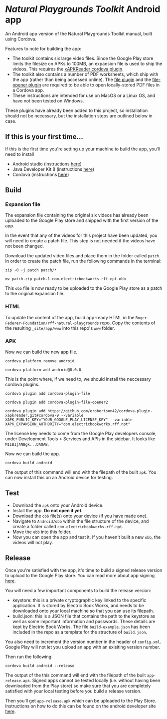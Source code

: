 # *Natural Playgrounds Toolkit* Android app

An Android app version of the Natural Playgrounds Toolkit manual, built using Cordova. 

Features to note for building the app:

* The toolkit contains six large video files. Since the Google Play store limits the filesize on APKs to 100MB, an expansion file is used to ship the videos. This requires the [xAPKReader cordova plugin](https://github.com/erobertson42/cordova-plugin-xapkreader/tree/cordova-9).
* The toolkit also contains a number of PDF worksheets, which ship with the app (rather than being accessed online). The [file plugin](https://github.com/apache/cordova-plugin-file) and the [file-opener plugin](https://github.com/pwlin/cordova-plugin-file-opener2) are required to be able to open locally-stored PDF files in a Cordova app.
* These instructions are intended for use on MacOS or a Linux OS, and have not been tested on Windows.

These plugins have already been added to this project, so installation should not be necessary, but the installation steps are outlined below in case.

## If this is your first time...

If this is the first time you're setting up your machine to build the app, you'll need to install

* Android studio (instructions [here](https://developer.android.com/studio/install))
* Java Developer Kit 8 (instructions [here](https://www.oracle.com/technetwork/java/javase/downloads/jdk8-downloads-2133151.html))
* Cordova (instructions [here](https://cordova.apache.org/docs/en/latest/guide/cli/#installing-the-cordova-cli))

## Build

### Expansion file

The expansion file containing the original six videos has already been uploaded to the Google Play store and shipped with the first version of the app.

In the event that any of the videos for this project have been updated, you will need to create a patch file. This step is not needed if the videos have not been changed.

Download the updated video files and place them in the folder called `patch`. In order to create the patch file, run the following commands in the terminal:

`zip -0 -j patch patch/*`

`mv patch.zip patch.1.com.electricbookworks.rff.npt.obb`

This `obb` file is now ready to be uploaded to the Google Play store as a patch to the original expansion file. 

### HTML

To update the content of the app, build app-ready HTML in the `Roger-Federer-Foundation/rff-natural-playgrounds` repo. Copy the contents of the resulting `_site/app/www` into this repo's `www` folder. 

### APK

Now we can build the new app file. 

`cordova platform remove android`

`cordova platform add android@8.0.0`

This is the point where, if we need to, we should install the neccessary cordova plugins. 

`cordova plugin add cordova-plugin-file`

`cordova plugin add cordova-plugin-file-opener2`

`cordova plugin add https://github.com/erobertson42/cordova-plugin-xapkreader.git#cordova-9 --variable XAPK_PUBLIC_KEY="YOUR_GOOGLE_PLAY_LICENSE_KEY" --variable XAPK_EXPANSION_AUTHORITY="com.electricbookworks.rff.npt"`

The license key needs to come from the Google Play developers console, under Development Tools > Services and APIs in the sidebar. It looks like `MIIBIjANBgk...DAQAB`.

Now we can build the app.

`cordova build android`

The output of this command will end with the filepath of the built `apk`. You can now install this on an Android device for testing.

## Test

* Download the `apk` onto your Android device. 
* Install the app. **Do not open it yet.**
* Download the `obb` file(s) onto your device (if you have made one).
* Navigate to `Android/obb` within the file structure of the device, and create a folder called `com.electricbookworks.rff.npt`.
* Move the `obb` into this folder.
* Now you can open the app and test it. If you haven't built a new `obb`, the videos will not play.

## Release

Once you're satisfied with the app, it's time to build a signed release version to upload to the Google Play store. You can read more about app signing [here](https://developer.android.com/studio/publish/app-signing). 

You will need a few important components to build the release version:

* keystore: this is a private cryptographic key linked to the specific application. It is stored by Electric Book Works, and needs to be downloaded onto your local machine so that you can use its filepath.
* build.json: this is a JSON file that contains the path to the keystore as well as some important information and passwords. These details are kept by Electric Book Works. The file `build-example.json` has been included in the repo as a template for the structure of `build.json`.

You also need to increment the version number in the header of `config.xml`. Google Play will not let you upload an app with an exisiting version number.

Then run the following

`cordova build android --release`

The output of the this command will end with the filepath of the built `app-release.apk`. Signed apps cannot be tested locally (i.e. without having been downloaded from the Play store) so make sure that you are completely satisfied with your local testing before you build a release version. 

Then you'll get `app-release.apk` which can be uploaded to the Play Store. Instructions on how to do this can be found on the android developer site [here](https://developer.android.com/distribute/best-practices/launch). 